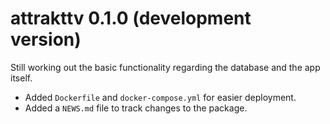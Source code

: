 # attrakttv 0.1.0 (development version)

Still working out the basic functionality regarding the database and the app itself.

* Added `Dockerfile` and `docker-compose.yml` for easier deployment.
* Added a `NEWS.md` file to track changes to the package.
